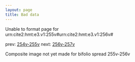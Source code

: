 ```yaml
---
layout: page
title: Bad data
---
```


Unable to format page for urn:cite2:hmt:e3.v1:255v#urn:cite2:hmt:e3.v1:256v#

prev: [254v-255v](../254v-255v/) next: [256v-257v](../256v-257v/)

Composite image not yet made for bifolio spread 255v-256v

